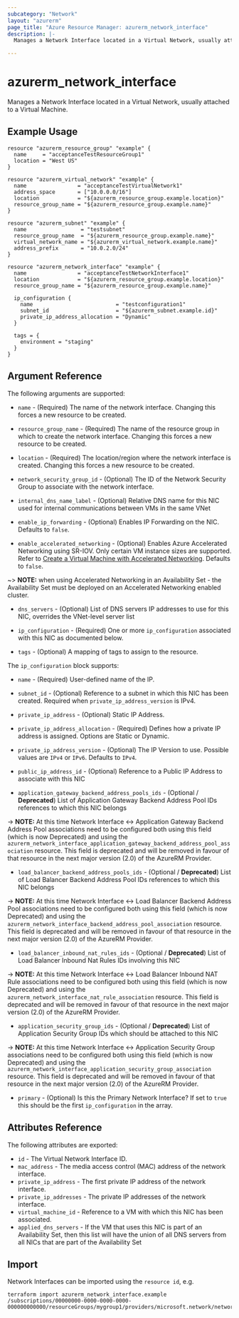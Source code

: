 ```yaml
---
subcategory: "Network"
layout: "azurerm"
page_title: "Azure Resource Manager: azurerm_network_interface"
description: |-
  Manages a Network Interface located in a Virtual Network, usually attached to a Virtual Machine.

---
```


# azurerm_network_interface

Manages a Network Interface located in a Virtual Network, usually attached to a Virtual Machine.

## Example Usage

```hcl
resource "azurerm_resource_group" "example" {
  name     = "acceptanceTestResourceGroup1"
  location = "West US"
}

resource "azurerm_virtual_network" "example" {
  name                = "acceptanceTestVirtualNetwork1"
  address_space       = ["10.0.0.0/16"]
  location            = "${azurerm_resource_group.example.location}"
  resource_group_name = "${azurerm_resource_group.example.name}"
}

resource "azurerm_subnet" "example" {
  name                 = "testsubnet"
  resource_group_name  = "${azurerm_resource_group.example.name}"
  virtual_network_name = "${azurerm_virtual_network.example.name}"
  address_prefix       = "10.0.2.0/24"
}

resource "azurerm_network_interface" "example" {
  name                = "acceptanceTestNetworkInterface1"
  location            = "${azurerm_resource_group.example.location}"
  resource_group_name = "${azurerm_resource_group.example.name}"

  ip_configuration {
    name                          = "testconfiguration1"
    subnet_id                     = "${azurerm_subnet.example.id}"
    private_ip_address_allocation = "Dynamic"
  }

  tags = {
    environment = "staging"
  }
}
```

## Argument Reference

The following arguments are supported:

* `name` - (Required) The name of the network interface. Changing this forces a new resource to be created.

* `resource_group_name` - (Required) The name of the resource group in which to create the network interface. Changing this forces a new resource to be created.

* `location` - (Required) The location/region where the network interface is created. Changing this forces a new resource to be created.

* `network_security_group_id` - (Optional) The ID of the Network Security Group to associate with the network interface.

* `internal_dns_name_label` - (Optional) Relative DNS name for this NIC used for internal communications between VMs in the same VNet

* `enable_ip_forwarding` - (Optional) Enables IP Forwarding on the NIC. Defaults to `false`.

* `enable_accelerated_networking` - (Optional) Enables Azure Accelerated Networking using SR-IOV. Only certain VM instance sizes are supported. Refer to [Create a Virtual Machine with Accelerated Networking](https://docs.microsoft.com/en-us/azure/virtual-network/create-vm-accelerated-networking-cli). Defaults to `false`.

~> **NOTE:** when using Accelerated Networking in an Availability Set - the Availability Set must be deployed on an Accelerated Networking enabled cluster.

* `dns_servers` - (Optional) List of DNS servers IP addresses to use for this NIC, overrides the VNet-level server list

* `ip_configuration` - (Required) One or more `ip_configuration` associated with this NIC as documented below.

* `tags` - (Optional) A mapping of tags to assign to the resource.

The `ip_configuration` block supports:

* `name` - (Required) User-defined name of the IP.

* `subnet_id` - (Optional) Reference to a subnet in which this NIC has been created. Required when `private_ip_address_version` is IPv4.

* `private_ip_address` - (Optional) Static IP Address.

* `private_ip_address_allocation` - (Required) Defines how a private IP address is assigned. Options are Static or Dynamic.

* `private_ip_address_version` - (Optional) The IP Version to use. Possible values are `IPv4` or `IPv6`. Defaults to `IPv4`.

* `public_ip_address_id` - (Optional) Reference to a Public IP Address to associate with this NIC

* `application_gateway_backend_address_pools_ids` - (Optional / **Deprecated**) List of Application Gateway Backend Address Pool IDs references to which this NIC belongs

-> **NOTE:** At this time Network Interface <-> Application Gateway Backend Address Pool associations need to be configured both using this field (which is now Deprecated) and using the `azurerm_network_interface_application_gateway_backend_address_pool_association` resource. This field is deprecated and will be removed in favour of that resource in the next major version (2.0) of the AzureRM Provider.

* `load_balancer_backend_address_pools_ids` - (Optional / **Deprecated**) List of Load Balancer Backend Address Pool IDs references to which this NIC belongs

-> **NOTE:** At this time Network Interface <-> Load Balancer Backend Address Pool associations need to be configured both using this field (which is now Deprecated) and using the `azurerm_network_interface_backend_address_pool_association` resource. This field is deprecated and will be removed in favour of that resource in the next major version (2.0) of the AzureRM Provider.

* `load_balancer_inbound_nat_rules_ids` - (Optional / **Deprecated**) List of Load Balancer Inbound Nat Rules IDs involving this NIC

-> **NOTE:** At this time Network Interface <-> Load Balancer Inbound NAT Rule associations need to be configured both using this field (which is now Deprecated) and using the `azurerm_network_interface_nat_rule_association` resource. This field is deprecated and will be removed in favour of that resource in the next major version (2.0) of the AzureRM Provider.

* `application_security_group_ids` - (Optional / **Deprecated**) List of Application Security Group IDs which should be attached to this NIC

-> **NOTE:** At this time Network Interface <-> Application Security Group associations need to be configured both using this field (which is now Deprecated) and using the `azurerm_network_interface_application_security_group_association` resource. This field is deprecated and will be removed in favour of that resource in the next major version (2.0) of the AzureRM Provider.

* `primary` - (Optional) Is this the Primary Network Interface? If set to `true` this should be the first `ip_configuration` in the array.

## Attributes Reference

The following attributes are exported:

* `id` - The Virtual Network Interface ID.
* `mac_address` - The media access control (MAC) address of the network interface.
* `private_ip_address` - The first private IP address of the network interface.
* `private_ip_addresses` - The private IP addresses of the network interface.
* `virtual_machine_id` - Reference to a VM with which this NIC has been associated.
* `applied_dns_servers` - If the VM that uses this NIC is part of an Availability Set, then this list will have the union of all DNS servers from all NICs that are part of the Availability Set

## Import

Network Interfaces can be imported using the `resource id`, e.g.

```shell
terraform import azurerm_network_interface.example /subscriptions/00000000-0000-0000-0000-000000000000/resourceGroups/mygroup1/providers/microsoft.network/networkInterfaces/nic1
```
